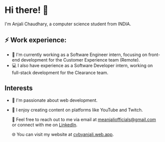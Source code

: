 # Hi there! 👋
I'm Anjali Chaudhary, a computer science student from INDIA.
## ⚡ Work experience:
- 🔭 I'm currently working as a Software Engineer intern, focusing on front-end development for the Customer Experience team (Remote).
- 💻 I also have experience as a Software Developer intern, working on full-stack development for the Clearance team.
## Interests
- 🌱 I'm passionate about web development.
- 🎥 I enjoy creating content on platforms like YouTube and Twitch.

  💬 Feel free to reach out to me via email at [meanjaliofficials@gmail.com](mailto:meanjaliofficials@gmail.com) or connect with me on [LinkedIn](https://www.linkedin.com/in/itsanjalich).
  
  🌐 You can visit my website at [cvbyanjali.web.app](https://cvbyanjali.web.app/).

